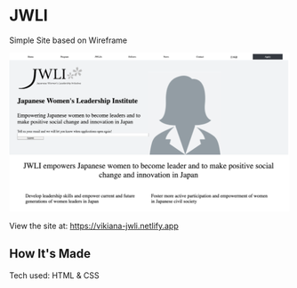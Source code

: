 # JWLI

Simple Site based on Wireframe 

![site screenshot](/screenshot.png) 

View the site at: https://vikiana-jwli.netlify.app

## How It's Made

Tech used: HTML & CSS

